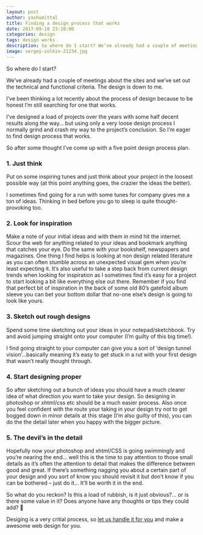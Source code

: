 ```yaml
---
layout: post
author: yashumittal
title: Finding a design process that works
date: 2017-09-10 23:10:00
categories: design
tags: design works
description: So where do I start? We’ve already had a couple of meetings about the sites and we’ve set out the technical and functional criteria.
image: sergey-zolkin-21234.jpg
---
```


So where do I start?

We’ve already had a couple of meetings about the sites and we’ve set out the technical and functional criteria. The design is down to me.

I’ve been thinking a lot recently about the process of design because to be honest I’m still searching for one that works.

I’ve designed a load of projects over the years with some half decent results along the way… but using only a very loose design process I normally grind and crash my way to the project’s conclusion. So I’m eager to find design process that works.

So after some thought I’ve come up with a five point design process plan.

### **1. Just think**

Put on some inspiring tunes and just think about your project in the loosest possible way (at this point anything goes, the crazier the ideas the better).

I sometimes find going for a run with some tunes for company gives me a ton of ideas. Thinking in bed before you go to sleep is quite thought-provoking too.

### **2. Look for inspiration**

Make a note of your initial ideas and with them in mind hit the internet. Scour the web for anything related to your ideas and bookmark anything that catches your eye. Do the same with your bookshelf, newspapers and magazines. One thing I find helps is looking at non design related literature as you can often stumble across an unexpected visual gem when you’re least expecting it. It’s also useful to take a step back from current design trends when looking for inspiration as I sometimes find it’s easy for a project to start looking a bit like everything else out there. Remember if you find that perfect bit of inspiration in the back of some old 80’s gatefold album sleeve you can bet your bottom dollar that no-one else’s design is going to look like yours.

### **3. Sketch out rough designs**

Spend some time sketching out your ideas in your notepad/sketchbook. Try and avoid jumping straight onto your computer (I’m guilty of this big time!).

I find going straight to your computer can give you a sort of ‘design tunnel vision’…basically meaning it’s easy to get stuck in a rut with your first design that wasn’t really thought through.

### **4. Start designing proper**

So after sketching out a bunch of ideas you should have a much clearer idea of what direction you want to take your design. So designing in photoshop or xhtml/css etc should be a much easier process. Also once you feel confident with the route your taking in your design try not to get bogged down in minor details at this stage (I’m also guilty of this), you can do the the detail later when you happy with the bigger picture.

### **5. The devil’s in the detail**

Hopefully now your photoshop and xhtml/CSS is going swimmingly and you’re nearing the end… well this is the time to pay attention to those small details as it’s often the attention to detail that makes the difference between good and great. If there’s something nagging you about a certain part of your design and you sort of know you should revisit it but don’t know if you can be bothered – just do it… It’ll be worth it in the end.

So what do you reckon? Is this a load of rubbish, is it just obvious?… or is there some value in it?
Does anyone have any thoughts or tips they could add? 🙂

Desiging is a very critial process, so [let us handle it for you](//www.codecarrot.net) and make a awesome web design for you.